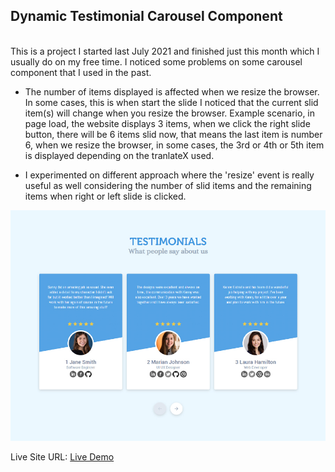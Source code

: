 ## Dynamic Testimonial Carousel Component
<br />
This is a project I started last July 2021 and finished just this month which I usually do on my free time. I noticed some problems on some carousel component that I used in the past. 

- The number of items displayed is affected when we resize the browser. In some cases, this is when start the slide I noticed that the current slid item(s) will change when you resize the browser. Example scenario, in page load, the website displays 3 items, when we click the right slide button, there will be 6 items slid now, that means the last item is number 6, when we resize the browser, in some cases, the 3rd or 4th or 5th item is displayed depending on the tranlateX used. 

- I experimented on different approach where the 'resize' event is really useful as well considering the number of slid items and the remaining items when right or left slide is clicked.

![](project-preview.jpg)

Live Site URL: [Live Demo](https://kennyestrella-testimonial-carousel-2.netlify.app/)